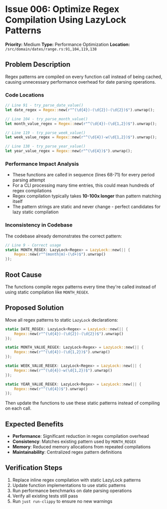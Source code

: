 # Issue 006: Optimize Regex Compilation Using LazyLock Patterns

**Priority:** Medium
**Type:** Performance Optimization
**Location:** `/src/domain/dates/range.rs:91,104,119,138`

## Problem Description

Regex patterns are compiled on every function call instead of being cached, causing unnecessary performance overhead for date parsing operations.

### Code Locations
```rust
// Line 91 - try_parse_date_value()
let date_regex = Regex::new(r"^(\d{4})-(\d{2})-(\d{2})$").unwrap();

// Line 104 - try_parse_month_value()
let month_value_regex = Regex::new(r"^(\d{4})-(\d{1,2})$").unwrap();

// Line 119 - try_parse_week_value()
let week_value_regex = Regex::new(r"^(\d{4})-w(\d{1,2})$").unwrap();

// Line 138 - try_parse_year_value()
let year_value_regex = Regex::new(r"^(\d{4})$").unwrap();
```

### Performance Impact Analysis
- These functions are called in sequence (lines 68-71) for every period parsing attempt
- For a CLI processing many time entries, this could mean hundreds of regex compilations
- Regex compilation typically takes **10-100x longer** than pattern matching itself
- The pattern strings are static and never change - perfect candidates for lazy static compilation

### Inconsistency in Codebase
The codebase already demonstrates the correct pattern:
```rust
// Line 9 - Correct usage
static MONTH_REGEX: LazyLock<Regex> = LazyLock::new(|| {
    Regex::new(r"^(month|m)-(\d+)$").unwrap()
});
```

## Root Cause
The functions compile regex patterns every time they're called instead of using static compilation like `MONTH_REGEX`.

## Proposed Solution

Move all regex patterns to static `LazyLock` declarations:

```rust
static DATE_REGEX: LazyLock<Regex> = LazyLock::new(|| {
    Regex::new(r"^(\d{4})-(\d{2})-(\d{2})$").unwrap()
});

static MONTH_VALUE_REGEX: LazyLock<Regex> = LazyLock::new(|| {
    Regex::new(r"^(\d{4})-(\d{1,2})$").unwrap()
});

static WEEK_VALUE_REGEX: LazyLock<Regex> = LazyLock::new(|| {
    Regex::new(r"^(\d{4})-w(\d{1,2})$").unwrap()
});

static YEAR_VALUE_REGEX: LazyLock<Regex> = LazyLock::new(|| {
    Regex::new(r"^(\d{4})$").unwrap()
});
```

Then update the functions to use these static patterns instead of compiling on each call.

## Expected Benefits
- **Performance**: Significant reduction in regex compilation overhead
- **Consistency**: Matches existing pattern used by `MONTH_REGEX`
- **Memory**: Reduced memory allocations from repeated compilations
- **Maintainability**: Centralized regex pattern definitions

## Verification Steps
1. Replace inline regex compilation with static LazyLock patterns
2. Update function implementations to use static patterns
3. Run performance benchmarks on date parsing operations
4. Verify all existing tests still pass
5. Run `just run-clippy` to ensure no new warnings